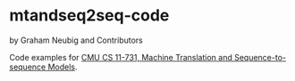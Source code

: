 # mtandseq2seq-code
by Graham Neubig and Contributors

Code examples for [CMU CS 11-731, Machine Translation and Sequence-to-sequence Models](http://phontron.com/class/mtandseq2seq2019/).

